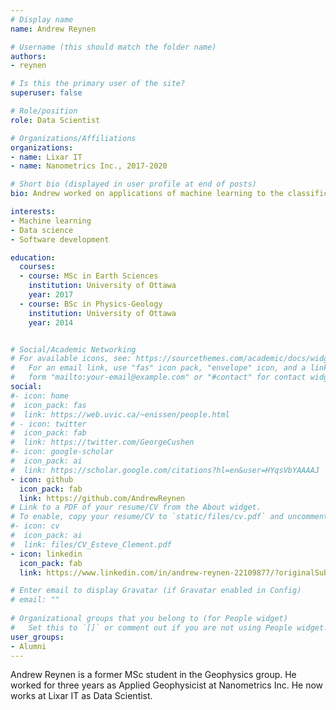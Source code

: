 ```yaml
---
# Display name
name: Andrew Reynen

# Username (this should match the folder name)
authors:
- reynen

# Is this the primary user of the site?
superuser: false

# Role/position
role: Data Scientist

# Organizations/Affiliations
organizations:
- name: Lixar IT
- name: Nanometrics Inc., 2017-2020

# Short bio (displayed in user profile at end of posts)
bio: Andrew worked on applications of machine learning to the classification and detection of earthquakes.

interests:
- Machine learning 
- Data science
- Software development

education:
  courses:
  - course: MSc in Earth Sciences
    institution: University of Ottawa
    year: 2017
  - course: BSc in Physics-Geology
    institution: University of Ottawa
    year: 2014


# Social/Academic Networking
# For available icons, see: https://sourcethemes.com/academic/docs/widgets/#icons
#   For an email link, use "fas" icon pack, "envelope" icon, and a link in the
#   form "mailto:your-email@example.com" or "#contact" for contact widget.
social:
#- icon: home
#  icon_pack: fas
#  link: https://web.uvic.ca/~enissen/people.html
# - icon: twitter
#  icon_pack: fab
#  link: https://twitter.com/GeorgeCushen
#- icon: google-scholar
#  icon_pack: ai
#  link: https://scholar.google.com/citations?hl=en&user=HYqsVbYAAAAJ
- icon: github
  icon_pack: fab
  link: https://github.com/AndrewReynen
# Link to a PDF of your resume/CV from the About widget.
# To enable, copy your resume/CV to `static/files/cv.pdf` and uncomment the lines below.  
#- icon: cv
#  icon_pack: ai
#  link: files/CV_Esteve_Clement.pdf
- icon: linkedin
  icon_pack: fab
  link: https://www.linkedin.com/in/andrew-reynen-22109877/?originalSubdomain=ca

# Enter email to display Gravatar (if Gravatar enabled in Config)
# email: ""
  
# Organizational groups that you belong to (for People widget)
#   Set this to `[]` or comment out if you are not using People widget.  
user_groups:
- Alumni
---
```


Andrew Reynen is a former MSc student in the Geophysics group. He worked for three years as Applied Geophysicist at Nanometrics Inc. He now works at Lixar IT as Data Scientist.

